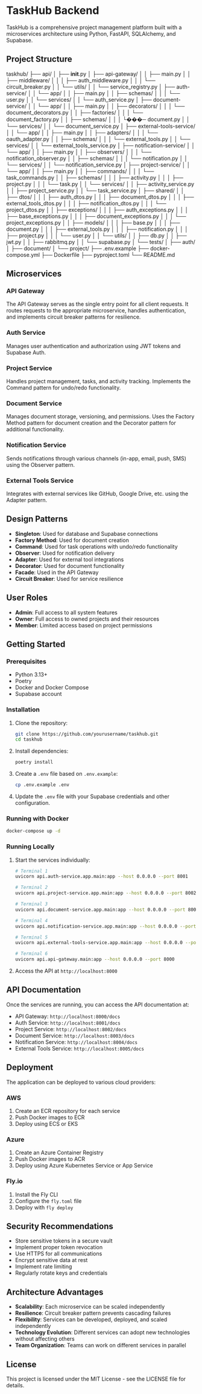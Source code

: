 # TaskHub Backend

TaskHub is a comprehensive project management platform built with a microservices architecture using Python, FastAPI, SQLAlchemy, and Supabase.

## Project Structure

taskhub/
├── api/
│   ├── __init__.py
│   ├── api-gateway/
│   │   ├── main.py
│   │   ├── middleware/
│   │   │   ├── auth_middleware.py
│   │   │   └── circuit_breaker.py
│   │   └── utils/
│   │       └── service_registry.py
│   ├── auth-service/
│   │   └── app/
│   │       ├── main.py
│   │       ├── schemas/
│   │       │   └── user.py
│   │       └── services/
│   │           └── auth_service.py
│   ├── document-service/
│   │   └── app/
│   │       ├── main.py
│   │       ├── decorators/
│   │       │   └── document_decorators.py
│   │       ├── factories/
│   │       │   └── document_factory.py
│   │       ├── schemas/
│   │       │   └���─ document.py
│   │       └── services/
│   │           └── document_service.py
│   ├── external-tools-service/
│   │   └── app/
│   │       ├── main.py
│   │       ├── adapters/
│   │       │   └── oauth_adapter.py
│   │       ├── schemas/
│   │       │   └── external_tools.py
│   │       └── services/
│   │           └── external_tools_service.py
│   ├── notification-service/
│   │   └── app/
│   │       ├── main.py
│   │       ├── observers/
│   │       │   └── notification_observer.py
│   │       ├── schemas/
│   │       │   └── notification.py
│   │       └── services/
│   │           └── notification_service.py
│   ├── project-service/
│   │   └── app/
│   │       ├── main.py
│   │       ├── commands/
│   │       │   └── task_commands.py
│   │       ├── schemas/
│   │       │   ├── activity.py
│   │       │   ├── project.py
│   │       │   └── task.py
│   │       └── services/
│   │           ├── activity_service.py
│   │           ├── project_service.py
│   │           └── task_service.py
│   ├── shared/
│   │   ├── dtos/
│   │   │   ├── auth_dtos.py
│   │   │   ├── document_dtos.py
│   │   │   ├── external_tools_dtos.py
│   │   │   ├── notification_dtos.py
│   │   │   └── project_dtos.py
│   │   ├── exceptions/
│   │   │   ├── auth_exceptions.py
│   │   │   ├── base_exceptions.py
│   │   │   ├── document_exceptions.py
│   │   │   └── project_exceptions.py
│   │   ├── models/
│   │   │   ├── base.py
│   │   │   ├── document.py
│   │   │   ├── external_tools.py
│   │   │   ├── notification.py
│   │   │   ├── project.py
│   │   │   └── user.py
│   │   └── utils/
│   │       ├── db.py
│   │       ├── jwt.py
│   │       ├── rabbitmq.py
│   │       └── supabase.py
│   └── tests/
│       ├── auth/
│       ├── document/
│       └── project/
├── .env.example
├── docker-compose.yml
├── Dockerfile
├── pyproject.toml
└── README.md

## Microservices

### API Gateway

The API Gateway serves as the single entry point for all client requests. It routes requests to the appropriate microservice, handles authentication, and implements circuit breaker patterns for resilience.

### Auth Service

Manages user authentication and authorization using JWT tokens and Supabase Auth.

### Project Service

Handles project management, tasks, and activity tracking. Implements the Command pattern for undo/redo functionality.

### Document Service

Manages document storage, versioning, and permissions. Uses the Factory Method pattern for document creation and the Decorator pattern for additional functionality.

### Notification Service

Sends notifications through various channels (in-app, email, push, SMS) using the Observer pattern.

### External Tools Service

Integrates with external services like GitHub, Google Drive, etc. using the Adapter pattern.

## Design Patterns

- **Singleton**: Used for database and Supabase connections
- **Factory Method**: Used for document creation
- **Command**: Used for task operations with undo/redo functionality
- **Observer**: Used for notification delivery
- **Adapter**: Used for external tool integrations
- **Decorator**: Used for document functionality
- **Facade**: Used in the API Gateway
- **Circuit Breaker**: Used for service resilience

## User Roles

- **Admin**: Full access to all system features
- **Owner**: Full access to owned projects and their resources
- **Member**: Limited access based on project permissions

## Getting Started

### Prerequisites

- Python 3.13+
- Poetry
- Docker and Docker Compose
- Supabase account

### Installation

1. Clone the repository:

   ```bash
   git clone https://github.com/yourusername/taskhub.git
   cd taskhub
   ```

2. Install dependencies:

   ```bash
   poetry install
   ```

3. Create a `.env` file based on `.env.example`:

   ```bash
   cp .env.example .env
   ```

4. Update the `.env` file with your Supabase credentials and other configuration.

### Running with Docker

```bash
docker-compose up -d
```

### Running Locally

1. Start the services individually:

   ```bash
   # Terminal 1
   uvicorn api.auth-service.app.main:app --host 0.0.0.0 --port 8001
   
   # Terminal 2
   uvicorn api.project-service.app.main:app --host 0.0.0.0 --port 8002
   
   # Terminal 3
   uvicorn api.document-service.app.main:app --host 0.0.0.0 --port 8003
   
   # Terminal 4
   uvicorn api.notification-service.app.main:app --host 0.0.0.0 --port 8004
   
   # Terminal 5
   uvicorn api.external-tools-service.app.main:app --host 0.0.0.0 --port 8005
   
   # Terminal 6
   uvicorn api.api-gateway.main:app --host 0.0.0.0 --port 8000
   ```

2. Access the API at `http://localhost:8000`

## API Documentation

Once the services are running, you can access the API documentation at:

- API Gateway: `http://localhost:8000/docs`
- Auth Service: `http://localhost:8001/docs`
- Project Service: `http://localhost:8002/docs`
- Document Service: `http://localhost:8003/docs`
- Notification Service: `http://localhost:8004/docs`
- External Tools Service: `http://localhost:8005/docs`

## Deployment

The application can be deployed to various cloud providers:

### AWS

1. Create an ECR repository for each service
2. Push Docker images to ECR
3. Deploy using ECS or EKS

### Azure

1. Create an Azure Container Registry
2. Push Docker images to ACR
3. Deploy using Azure Kubernetes Service or App Service

### Fly.io

1. Install the Fly CLI
2. Configure the `fly.toml` file
3. Deploy with `fly deploy`

## Security Recommendations

- Store sensitive tokens in a secure vault
- Implement proper token revocation
- Use HTTPS for all communications
- Encrypt sensitive data at rest
- Implement rate limiting
- Regularly rotate keys and credentials

## Architecture Advantages

- **Scalability**: Each microservice can be scaled independently
- **Resilience**: Circuit breaker pattern prevents cascading failures
- **Flexibility**: Services can be developed, deployed, and scaled independently
- **Technology Evolution**: Different services can adopt new technologies without affecting others
- **Team Organization**: Teams can work on different services in parallel

## License

This project is licensed under the MIT License - see the LICENSE file for details.
